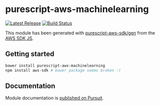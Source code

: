 # purescript-aws-machinelearning

[![Latest Release](https://pursuit.purescript.org/packages/purescript-aws-machinelearning/badge)](https://pursuit.purescript.org/packages/purescript-aws-machinelearning)
[![Build Status](https://app.wercker.com/status/5909b9e96d1080804b17a28f72f87b6b/s/master)](https://app.wercker.com/project/byKey/5909b9e96d1080804b17a28f72f87b6b)

This module has been generated with [purescript-aws-sdk/gen](https://github.com/purescript-aws-sdk/gen) from the [AWS SDK JS](https://github.com/aws/aws-sdk-js).

## Getting started

```sh
bower install purescript-aws-machinelearning
npm install aws-sdk # bower package seems broken :(
```

## Documentation

Module documentation is [published on Pursuit](http://pursuit.purescript.org/packages/purescript-aws-machinelearning).

